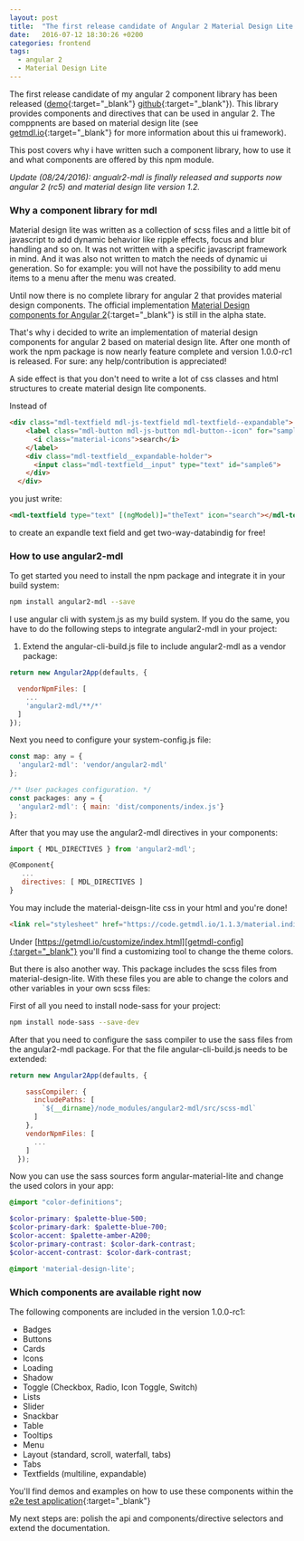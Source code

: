 ```yaml
---
layout: post
title:  "The first release candidate of Angular 2 Material Design Lite (angular2-mdl) is out"
date:   2016-07-12 18:30:26 +0200
categories: frontend
tags: 
  - angular 2
  - Material Design Lite
---
```

The first release candidate of my angular 2 component library has been released ([demo][angular2-mdl-demo]{:target="_blank"} [github][mdl2-github]{:target="_blank"}). This library provides components and directives that can be used in angular 2. The comppnents are based on material design lite (see [getmdl.io][getmdl]{:target="_blank"} for more information about this ui framework).

This post covers why i have written such a component library, how to use it and what components are offered by this npm module.

<!-- more -->

*Update (08/24/2016): angualr2-mdl is finally released and supports now angular 2 (rc5) and material design lite version 1.2.*

### Why a component library for mdl
Material design lite was written as a collection of scss files and a little bit of javascript to add dynamic behavior like ripple effects, focus and blur handling and so on. It was not written with a specific javascript framework in mind. And it was also not written to match the needs of dynamic ui generation. So for example: you will not have the possibility to add menu items to a menu after the menu was created.

Until now there is no complete library for angular 2 that provides material design components. The official implementation [Material Design components for Angular 2][material2]{:target="_blank"} is still in the alpha state.

That's why i decided to write an implementation of material design components for angular 2 based on material design lite. After one month of work the npm package is now nearly feature complete and version 1.0.0-rc1 is released. For sure: any help/contribution is appreciated!

A side effect is that you don't need to write a lot of css classes and html structures to create material design lite components.

Instead of 

```html
<div class="mdl-textfield mdl-js-textfield mdl-textfield--expandable">
    <label class="mdl-button mdl-js-button mdl-button--icon" for="sample6">
      <i class="material-icons">search</i>
    </label>
    <div class="mdl-textfield__expandable-holder">
      <input class="mdl-textfield__input" type="text" id="sample6">
    </div>
  </div>
``` 
you just write:

```html
<mdl-textfield type="text" [(ngModel)]="theText" icon="search"></mdl-textfield>

```
to create an expandle text field and get two-way-databindig for free!

### How to use angular2-mdl

To get started you need to install the npm package and integrate it in your build system:

```bash
npm install angular2-mdl --save
```

I use angular cli with system.js as my build system. If you do the same, you have to do the following steps to integrate angular2-mdl in your project:
1. Extend the angular-cli-build.js file to include angular2-mdl as a vendor package:

```javascript
return new Angular2App(defaults, {

  vendorNpmFiles: [
    ...
    'angular2-mdl/**/*'
  ]
});
```

Next you need to configure your system-config.js file:

```javascript
const map: any = {
  'angular2-mdl': 'vendor/angular2-mdl'
};

/** User packages configuration. */
const packages: any = {
  'angular2-mdl': { main: 'dist/components/index.js'}
};
```

After that you may use the angular2-mdl directives in your components:

```javascript
import { MDL_DIRECTIVES } from 'angular2-mdl';

@Component{
   ...
   directives: [ MDL_DIRECTIVES ]
}
```

You may include the material-deisgn-lite css in your html and you're done!

```html
<link rel="stylesheet" href="https://code.getmdl.io/1.1.3/material.indigo-pink.min.css" />
```

Under [https://getmdl.io/customize/index.html][getmdl-config]{:target="_blank"} you'll find a customizing tool to change the theme colors.

But there is also another way. This package includes the scss files from material-design-lite. With these files you are able to change the colors and other variables in your own scss files:

First of all you need to install node-sass for your project:

```bash
npm install node-sass --save-dev
```

After that you need to configure the sass compiler to use the sass files from the angular2-mdl package. For that the file angular-cli-build.js needs to be extended:

```javascript
return new Angular2App(defaults, {

    sassCompiler: {
      includePaths: [
        `${__dirname}/node_modules/angular2-mdl/src/scss-mdl`
      ]
    },
    vendorNpmFiles: [
      ...
    ]
  });
```

Now you can use the sass sources form angular-material-lite and change the used colors in your app:

```scss
@import "color-definitions";

$color-primary: $palette-blue-500;
$color-primary-dark: $palette-blue-700;
$color-accent: $palette-amber-A200;
$color-primary-contrast: $color-dark-contrast;
$color-accent-contrast: $color-dark-contrast;

@import 'material-design-lite';
```

### Which components are available right now

The following components are included in the version 1.0.0-rc1:

* Badges
* Buttons
* Cards
* Icons
* Loading
* Shadow
* Toggle (Checkbox, Radio, Icon Toggle, Switch)
* Lists
* Slider
* Snackbar
* Table
* Tooltips
* Menu
* Layout (standard, scroll, waterfall, tabs)
* Tabs
* Textfields (multiline, expandable)

You'll find demos and examples on how to use these components within the [e2e test application][angular2-mdl-demo]{:target="_blank"}

My next steps are: polish the api and components/directive selectors and extend the documentation.


[getmdl]: https://getmdl.io
[getmdl-config]:https://getmdl.io/customize/index.html
[material2]: https://github.com/angular/material2
[angular2-mdl-demo]:http://mseemann.io/angular2-mdl/
[mdl2-github]:https://github.com/mseemann/angular2-mdl

